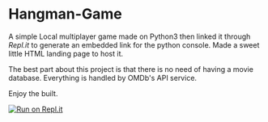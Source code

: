 # Hangman-Game

A simple Local multiplayer game made on Python3 then linked it through *Repl.it* to generate an embedded link for the python console.
Made a sweet little HTML landing page to host it.

The best part about this project is that there is no need of having a movie database. Everything is handled by OMDb's API service.

Enjoy the built.

[![Run on Repl.it](https://repl.it/badge/github/Vaibhavnath-Jha/Hangman-Game)](https://repl.it/github/Vaibhavnath-Jha/Hangman-Game)
